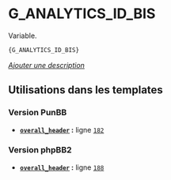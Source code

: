 # G_ANALYTICS_ID_BIS


Variable.

```html
{G_ANALYTICS_ID_BIS}
```

[*Ajouter une description*](https://fa-tvars.appspot.com/var/G_ANALYTICS_ID_BIS)

## Utilisations dans les templates

### Version PunBB
* __[`overall_header`](../tpl/var/punbb/overall_header.md#readme) :__ ligne [`182`](../tpl/src/punbb/overall_header.tpl#L182)

### Version phpBB2
* __[`overall_header`](../tpl/var/subsilver/overall_header.md#readme) :__ ligne [`188`](../tpl/src/subsilver/overall_header.tpl#L188)
